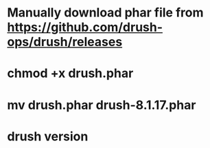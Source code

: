 # Manually download phar file from https://github.com/drush-ops/drush/releases
# chmod +x drush.phar
# mv drush.phar drush-8.1.17.phar
# drush version